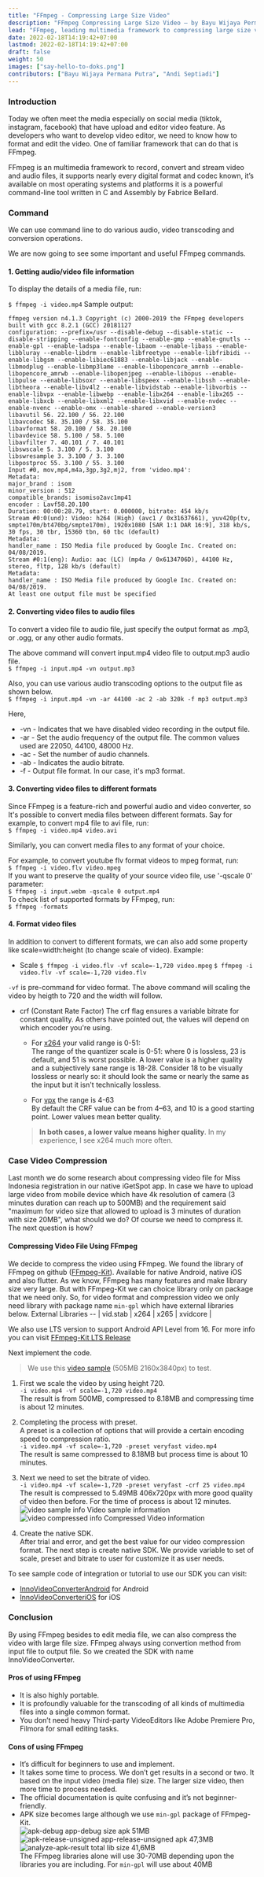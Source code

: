 ```yaml
---
title: "FFmpeg - Compressing Large Size Video"
description: "FFmpeg Compressing Large Size Video — by Bayu Wijaya Permana Putra & Andi Septiadi."
lead: "FFmpeg, leading multimedia framework to compressing large size video — by Bayu & Andi."
date: 2022-02-18T14:19:42+07:00
lastmod: 2022-02-18T14:19:42+07:00
draft: false
weight: 50
images: ["say-hello-to-doks.png"]
contributors: ["Bayu Wijaya Permana Putra", "Andi Septiadi"]
---
```

### Introduction
Today we often meet the media especially on social media (tiktok, instagram, facebook) that have upload and editor video feature. As developers who want to develop video editor, we need to know how to format and edit the video. One of familiar framework that can do that is FFmpeg.

FFmpeg is an multimedia framework to record, convert and stream video and audio files, it supports nearly every digital format and codec known, it’s available on most operating systems and platforms it is a powerful command-line tool written in C and Assembly by Fabrice Bellard.

### Command
We can use command line to do various audio, video transcoding and conversion operations.

We are now going to see some important and useful FFmpeg commands.

#### 1. Getting audio/video file information
To display the details of a media file, run:<br/>

```$ ffmpeg -i video.mp4```
Sample output:
```
ffmpeg version n4.1.3 Copyright (c) 2000-2019 the FFmpeg developers
built with gcc 8.2.1 (GCC) 20181127
configuration: --prefix=/usr --disable-debug --disable-static --disable-stripping --enable-fontconfig --enable-gmp --enable-gnutls --enable-gpl --enable-ladspa --enable-libaom --enable-libass --enable-libbluray --enable-libdrm --enable-libfreetype --enable-libfribidi --enable-libgsm --enable-libiec61883 --enable-libjack --enable-libmodplug --enable-libmp3lame --enable-libopencore_amrnb --enable-libopencore_amrwb --enable-libopenjpeg --enable-libopus --enable-libpulse --enable-libsoxr --enable-libspeex --enable-libssh --enable-libtheora --enable-libv4l2 --enable-libvidstab --enable-libvorbis --enable-libvpx --enable-libwebp --enable-libx264 --enable-libx265 --enable-libxcb --enable-libxml2 --enable-libxvid --enable-nvdec --enable-nvenc --enable-omx --enable-shared --enable-version3
libavutil 56. 22.100 / 56. 22.100
libavcodec 58. 35.100 / 58. 35.100
libavformat 58. 20.100 / 58. 20.100
libavdevice 58. 5.100 / 58. 5.100
libavfilter 7. 40.101 / 7. 40.101
libswscale 5. 3.100 / 5. 3.100
libswresample 3. 3.100 / 3. 3.100
libpostproc 55. 3.100 / 55. 3.100
Input #0, mov,mp4,m4a,3gp,3g2,mj2, from 'video.mp4':
Metadata:
major_brand : isom
minor_version : 512
compatible_brands: isomiso2avc1mp41
encoder : Lavf58.20.100
Duration: 00:00:28.79, start: 0.000000, bitrate: 454 kb/s
Stream #0:0(und): Video: h264 (High) (avc1 / 0x31637661), yuv420p(tv, smpte170m/bt470bg/smpte170m), 1920x1080 [SAR 1:1 DAR 16:9], 318 kb/s, 30 fps, 30 tbr, 15360 tbn, 60 tbc (default)
Metadata:
handler_name : ISO Media file produced by Google Inc. Created on: 04/08/2019.
Stream #0:1(eng): Audio: aac (LC) (mp4a / 0x6134706D), 44100 Hz, stereo, fltp, 128 kb/s (default)
Metadata:
handler_name : ISO Media file produced by Google Inc. Created on: 04/08/2019.
At least one output file must be specified
```

#### 2. Converting video files to audio files
To convert a video file to audio file, just specify the output format as .mp3, or .ogg, or any other audio formats.

The above command will convert input.mp4 video file to output.mp3 audio file.<br/>
```$ ffmpeg -i input.mp4 -vn output.mp3```

Also, you can use various audio transcoding options to the output file as shown below.<br/>
```$ ffmpeg -i input.mp4 -vn -ar 44100 -ac 2 -ab 320k -f mp3 output.mp3```<br/>

Here,
- -vn - Indicates that we have disabled video recording in the output file.
- -ar - Set the audio frequency of the output file. The common values used are  22050, 44100, 48000 Hz.
- -ac - Set the number of audio channels.
- -ab - Indicates the audio bitrate.
- -f - Output file format. In our case, it's mp3 format.


#### 3. Converting video files to different formats
Since FFmpeg is a feature-rich and powerful audio and video converter, so It's possible to convert media files between different formats. Say for example, to convert mp4 file to avi file, run:<br/>
```$ ffmpeg -i video.mp4 video.avi```

Similarly, you can convert media files to any format of your choice.

For example, to convert youtube flv format videos to mpeg format, run:<br/>
```$ ffmpeg -i video.flv video.mpeg```<br/>
If you want to preserve the quality of your source video file, use '-qscale 0' parameter:<br/>
```$ ffmpeg -i input.webm -qscale 0 output.mp4```<br/>
To check list of supported formats by FFmpeg, run:<br/>
```$ ffmpeg -formats```

#### 4. Format video files
In addition to convert to different formats, we can also add some property like scale=width:height (to change scale of video). Example:
* Scale
```$ ffmpeg -i video.flv -vf scale=-1,720 video.mpeg```
```$ ffmpeg -i video.flv -vf scale=-1,720 video.flv```

``-vf`` is pre-command for video format.
The above command will scaling the video by heigth to 720 and the width will follow.
* crf (Constant Rate Factor)
The crf flag ensures a variable bitrate for constant quality.
As others have pointed out, the values will depend on which encoder you're using.
    - For [x264](https://trac.ffmpeg.org/wiki/x264EncodingGuide) your valid range is 0-51:<br/>
        The range of the quantizer scale is 0-51: where 0 is lossless, 23 is default, and 51 is worst possible. A lower value is a higher quality and a subjectively sane range is 18-28. Consider 18 to be visually lossless or nearly so: it should look the same or nearly the same as the input but it isn't technically lossless.

    - For [vpx](https://trac.ffmpeg.org/wiki/vpxEncodingGuide) the range is 4-63 <br/>
        By default the CRF value can be from 4–63, and 10 is a good starting point. Lower values mean better quality.

    >**In both cases, a lower value means higher quality**. In my experience, I see x264 much more often.


### Case Video Compression
Last month we do some research about compressing video file for Miss Indonesia registration in our native iGetSpot app.
In case we have to upload large video from mobile device which have 4k resolution of camera (3 minutes duration can reach up to 500MB) and the requirement said "maximum for video size that allowed to upload is 3 minutes of duration with size 20MB", what should we do?
Of course we need to compress it. The next question is how?

#### Compressing Video File Using FFmpeg
We decide to compress the video using FFmpeg. We found the library of FFmpeg on github ([FFmpeg-Kit](https://github.com/tanersener/ffmpeg-kit)). Available for native Android, native iOS and also flutter.
As we know, FFmpeg has many features and make library size very large. But with FFmpeg-Kit we can choice library only on package that we need only. So, for video format and compression video we only need library with package name ``min-gpl`` which have external libraries below.
External Libraries
-- |
vid.stab |
x264 |
x265 |
xvidcore |

We also use LTS version to support Android API Level from 16. For more info you can visit [FFmpeg-Kit LTS Release](https://github.com/tanersener/ffmpeg-kit#10-lts-releases)

Next implement the code.

> We use this [video sample](https://drive.google.com/file/d/1NSpIt3IUqS1fgmocNLHXtTkpmXuk7zbW/view) (505MB 2160x3840px) to test.

1. First we scale the video by using height 720.</br>
    ```-i video.mp4 -vf scale=-1,720 video.mp4```</br>
    The result is from 500MB, compressed to 8.18MB and compressing time is about 12 minutes.

2. Completing the process with preset.</br>
    A preset is a collection of options that will provide a certain encoding speed to compression ratio.</br>
    ```-i video.mp4 -vf scale=-1,720 -preset veryfast video.mp4```</br>
    The result is same compressed to 8.18MB but process time is about 10 minutes.
3. Next we need to set the bitrate of video.</br>
    ```-i video.mp4 -vf scale=-1,720 -preset veryfast -crf 25 video.mp4```
    The result is compressed to 5.49MB 406x720px with more good quality of video then before. For the time of process is about 12 minutes.</br>
![video sample info](video_info.jpeg)
Video sample information</br>
![video compressed info](compressed_result.jpeg)
Compressed Video information


4. Create the native SDK.</br>
    After trial and error, and get the best value for our video compression format. The next step is create native SDK.
    We provide variable to set of scale, preset and bitrate to user for customize it as user needs.

To see sample code of integration or tutorial to use our SDK you can visit:
* [InnoVideoConverterAndroid](https://github.com/mncinnovation/inno-video-converter-android) for Android
* [InnoVideoConverteriOS](https://github.com/mncinnovation/inno-video-converter-ios) for iOS

### Conclusion
By using FFmpeg besides to edit media file, we can also compress the video with large file size.
FFmpeg always using convertion method from input file to output file. So we created the SDK with name InnoVideoConverter.

#### Pros of using FFmpeg
- It is also highly portable.
- It is profoundly valuable for the transcoding of all kinds of multimedia files into a single common format.
- You don’t need heavy Third-party VideoEditors like Adobe Premiere Pro, Filmora for small editing tasks.

#### Cons of using FFmpeg
- It’s difficult for beginners to use and implement.
- It takes some time to process. We don’t get results in a second or two. It based on the input video (media file) size. The larger size video, then more time to process needed.
- The official documentation is quite confusing and it’s not beginner-friendly.
- APK size becomes large although we use ``min-gpl`` package of FFmpeg-Kit. </br>
![apk-debug](app-debug-size-apk.jpg)
app-debug size apk 51MB</br>
![apk-release-unsigned](app-release-unsigned-size-apk.jpg)
app-release-unsigned apk 47,3MB
![analyze-apk-result](analyze-apk-result.jpg)
total lib size 41,6MB</br>
The FFmpeg libraries alone will use 30-70MB depending upon the libraries you are including. For ``min-gpl`` will use about 40MB